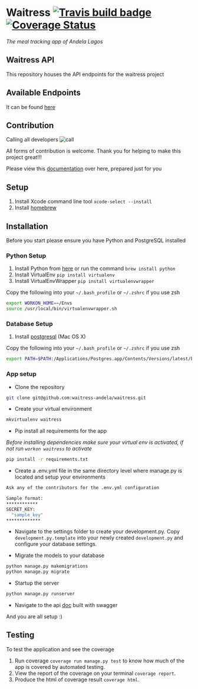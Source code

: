 # Waitress [![Travis build badge](https://travis-ci.org/waitress-andela/waitress.svg?branch=master)](https://travis-ci.org/waitress-andela/waitress) [![Coverage Status](https://coveralls.io/repos/waitress-andela/waitress/badge.svg?branch=master&service=github)](https://coveralls.io/github/waitress-andela/waitress?branch=master)

_The meal tracking app of Andela Lagos_

## Waitress API

This repository houses the API endpoints for the waitress project

## Available Endpoints

It can be found [here](http://waitress-rainbowseven.rhcloud.com/docs)

## Contribution

Calling all developers ![call](markdown_imgs/call.png)

All forms of contribution is welcome. Thank you for helping to make this project great!!!

Please view this [documentation](https://docs.google.com/a/andela.co/document/d/1xiDfPL-JTebwav6jdW30SzwwnDNZmajJVZhpU6h4kxg/edit?usp=sharing) over here, prepared just for you

## Setup

1. Install Xcode command line tool `xcode-select --install`
2. Install [homebrew](http://brew.sh/)

## Installation

Before you start please ensure you have Python and PostgreSQL installed

### Python Setup

1. Install Python from [here](http://www.python.org/download/) or run the command `brew install python`
2. Install VirtualEnv `pip install virtualenv`
3. Install VirtualEnvWrapper `pip install virtualenvwrapper`

Copy the following into your `~/.bash_profile` or `~/.zshrc` if you use zsh

```bash
export WORKON_HOME=~/Envs
source /usr/local/bin/virtualenvwrapper.sh
```

### Database Setup

1. Install [postgresql](http://postgresapp.com/) (Mac OS X)

Copy the following into your `~/.bash_profile` or `~/.zshrc` if you use zsh

```bash
export PATH=$PATH:/Applications/Postgres.app/Contents/Versions/latest/bin
```

### App setup

* Clone the repository

```bash
git clone git@github.com:waitress-andela/waitress.git
```

* Create your virtual environment

```bash
mkvirtualenv waitress
```

* Pip install all requirements for the app

_Before installing dependencies make sure your virtual env is activated, if not run `workon waitress` to activate_

```bash
pip install -r requirements.txt
```

* Create a .env.yml file in the same directory level where manage.py is located and setup your environments

```bash
Ask any of the contributors for the .env.yml configuration

Sample format:
************
SECRET_KEY:
  "sample_key"
*************
```

* Navigate to the settings folder to create your development.py. Copy `development.py.template` into your newly created `development.py` and configure your database settings.

* Migrate the models to your database

```bash
python manage.py makemigrations
python manage.py migrate
```

* Startup the server

```bash
python manage.py runserver
```

* Navigate to the api [doc](http://localhost:8000/docs/) built with swagger

And you are all setup :)

## Testing

To test the application and see the coverage

1. Run coverage `coverage run manage.py test` to know how much of the app is covered by automated testing.
2. View the report of the coverage on your terminal `coverage report`.
3. Produce the html of coverage result `coverage html`.
